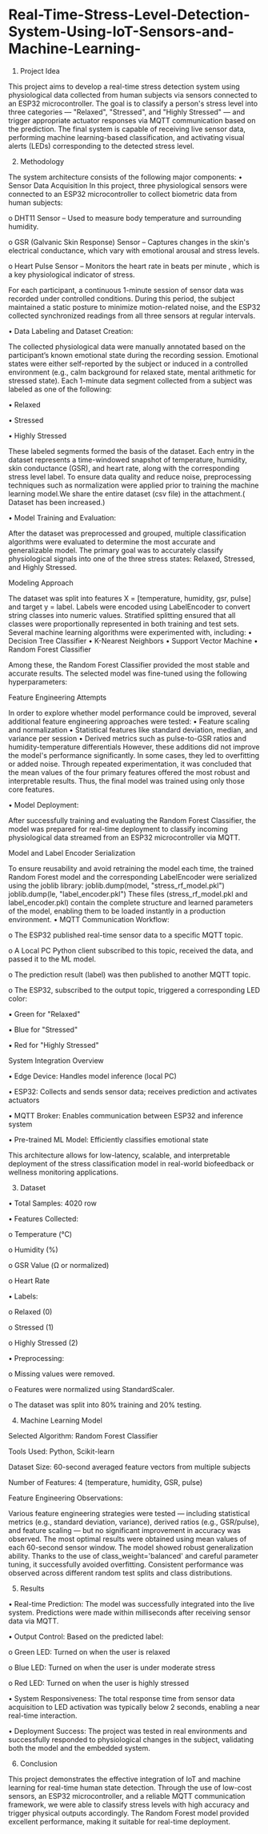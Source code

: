 # Real-Time-Stress-Level-Detection-System-Using-IoT-Sensors-and-Machine-Learning-

1. Project Idea
   
This project aims to develop a real-time stress detection system using physiological data 
collected from human subjects via sensors connected to an ESP32 microcontroller. The goal is 
to classify a person's stress level into three categories — "Relaxed", "Stressed", and 
"Highly Stressed" — and trigger appropriate actuator responses via MQTT communication 
based on the prediction. The final system is capable of receiving live sensor data, performing 
machine learning-based classification, and activating visual alerts (LEDs) corresponding to 
the detected stress level. 

2. Methodology
   
The system architecture consists of the following major components: 
• Sensor Data Acquisition 
In this project, three physiological sensors were connected to an ESP32 microcontroller to 
collect biometric data from human subjects: 

o DHT11 Sensor – Used to measure body temperature and surrounding humidity. 

o GSR (Galvanic Skin Response) Sensor – Captures changes in the skin's electrical 
conductance, which vary with emotional arousal and stress levels. 

o Heart Pulse Sensor – Monitors the heart rate in beats per minute , which is a key 
physiological indicator of stress. 

For each participant, a continuous 1-minute session of sensor data was recorded under 
controlled conditions. During this period, the subject maintained a static posture to minimize 
motion-related noise, and the ESP32 collected synchronized readings from all three sensors at 
regular intervals. 

• Data Labeling and Dataset Creation: 

The collected physiological data were manually annotated based on the participant’s known 
emotional state during the recording session. Emotional states were either self-reported by the 
subject or induced in a controlled environment (e.g., calm background for relaxed state, 
mental arithmetic for stressed state). 
Each 1-minute data segment collected from a subject was labeled as one of the 
following: 

• Relaxed 

• Stressed 

• Highly Stressed 

These labeled segments formed the basis of the dataset. Each entry in the dataset 
represents a time-windowed snapshot of temperature, humidity, skin conductance 
(GSR), and heart rate, along with the corresponding stress level label. 
To ensure data quality and reduce noise, preprocessing techniques such as 
normalization were applied prior to training the machine learning model.We share the 
entire dataset (csv file) in the attachment.( Dataset has been increased.) 

• Model Training and Evaluation: 

After the dataset was preprocessed and grouped, multiple classification algorithms were 
evaluated to determine the most accurate and generalizable model. The primary goal was to 
accurately classify physiological signals into one of the three stress states: Relaxed, Stressed, 
and Highly Stressed. 

Modeling Approach 

The dataset was split into features X = [temperature, humidity, gsr, pulse] and target y = label. 
Labels were encoded using LabelEncoder to convert string classes into numeric values. 
Stratified splitting ensured that all classes were proportionally represented in both training and 
test sets. 
Several machine learning algorithms were experimented with, including: 
• Decision Tree Classifier 
• K-Nearest Neighbors 
• Support Vector Machine 
• Random Forest Classifier 

Among these, the Random Forest Classifier provided the most stable and accurate results. 
The selected model was fine-tuned using the following hyperparameters: 

Feature Engineering Attempts 

In order to explore whether model performance could be improved, several additional feature 
engineering approaches were tested: 
• Feature scaling and normalization 
• Statistical features like standard deviation, median, and variance per session 
• Derived metrics such as pulse-to-GSR ratios and humidity-temperature differentials 
However, these additions did not improve the model's performance significantly. In some 
cases, they led to overfitting or added noise. Through repeated experimentation, it was 
concluded that the mean values of the four primary features offered the most robust and 
interpretable results. Thus, the final model was trained using only those core features.

• Model Deployment:   

After successfully training and evaluating the Random Forest Classifier, the model was 
prepared for real-time deployment to classify incoming physiological data streamed from an 
ESP32 microcontroller via MQTT. 

Model and Label Encoder Serialization 

To ensure reusability and avoid retraining the model each time, the trained Random Forest 
model and the corresponding LabelEncoder were serialized using the joblib library: 
joblib.dump(model, "stress_rf_model.pkl") 
joblib.dump(le, "label_encoder.pkl") 
These files (stress_rf_model.pkl and label_encoder.pkl) contain the complete structure and 
learned parameters of the model, enabling them to be loaded instantly in a production 
environment. 
• MQTT Communication Workflow: 

o The ESP32 published real-time sensor data to a specific MQTT topic. 

o A Local PC Python client subscribed to this topic, received the data, and 
passed it to the ML model. 

o The prediction result (label) was then published to another MQTT topic. 

o The ESP32, subscribed to the output topic, triggered a corresponding LED 
color: 

▪ Green for "Relaxed" 

▪ Blue for "Stressed" 

▪ Red for "Highly Stressed"

System Integration Overview 

• Edge Device: Handles model inference (local PC) 

• ESP32: Collects and sends sensor data; receives prediction and activates actuators 

• MQTT Broker: Enables communication between ESP32 and inference system 

• Pre-trained ML Model: Efficiently classifies emotional state 

This architecture allows for low-latency, scalable, and interpretable deployment of the stress 
classification model in real-world biofeedback or wellness monitoring applications. 

3. Dataset
   
• Total Samples: 4020 row 

• Features Collected: 

o Temperature (°C) 

o Humidity (%) 

o GSR Value (Ω or normalized) 

o Heart Rate  

• Labels: 

o Relaxed (0) 

o Stressed (1) 

o Highly Stressed (2) 

• Preprocessing: 

o Missing values were removed. 

o Features were normalized using StandardScaler. 

o The dataset was split into 80% training and 20% testing. 

4. Machine Learning Model
   
Selected Algorithm: Random Forest Classifier 

Tools Used: Python, Scikit-learn 

Dataset Size: 60-second averaged feature vectors from multiple subjects 

Number of Features: 4 (temperature, humidity, GSR, pulse) 

Feature Engineering Observations: 

Various feature engineering strategies were tested — including statistical metrics (e.g., 
standard deviation, variance), derived ratios (e.g., GSR/pulse), and feature scaling — but no 
significant improvement in accuracy was observed. The most optimal results were obtained 
using mean values of each 60-second sensor window. 
The model showed robust generalization ability. Thanks to the use of 
class_weight='balanced' and careful parameter tuning, it successfully avoided overfitting. 
Consistent performance was observed across different random test splits and class 
distributions. 

5. Results
   
• Real-time Prediction: 
The model was successfully integrated into the live system. Predictions were made 
within milliseconds after receiving sensor data via MQTT. 

• Output Control: 
Based on the predicted label: 

o Green LED: Turned on when the user is relaxed 

o Blue LED: Turned on when the user is under moderate stress 

o Red LED: Turned on when the user is highly stressed 

• System Responsiveness: 
The total response time from sensor data acquisition to LED activation was typically 
below 2 seconds, enabling a near real-time interaction. 

• Deployment Success: 
The project was tested in real environments and successfully responded to 
physiological changes in the subject, validating both the model and the embedded 
system. 

6. Conclusion
   
This project demonstrates the effective integration of IoT and machine learning for real-time 
human state detection. Through the use of low-cost sensors, an ESP32 microcontroller, and a 
reliable MQTT communication framework, we were able to classify stress levels with high 
accuracy and trigger physical outputs accordingly. The Random Forest model provided 
excellent performance, making it suitable for real-time deployment.
